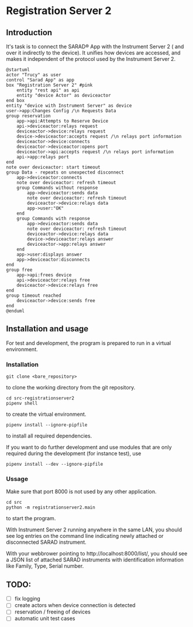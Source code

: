 # Registration Server 2

## Introduction ##

It's task is to connect the SARAD® App with the Instrument Server 2 ( and over
it indirectly to the device). It unifies how devices are accessed, and makes it
independent of the protocol used by the Instrument Server 2.

	@startuml
	actor "Trucy" as user
	control "Sarad App" as app
	box "Registration Server 2" #pink
		entity "rest api" as api
		entity "device Actor" as deviceactor
	end box
	entity "device with Instrument Server" as device
	user->app:Changes Config /\n Requests Data
	group reservation
		app->api:Attempts to Reserve Device
		api->deviceactor:relays request
		deviceactor->device:relays request
		device->deviceactor:accepts request /\n relays port information
		deviceactor->device:connects
		deviceactor->deviceactor:opens port
		deviceactor->api:accepts request /\n relays port information
		api->app:relays port
	end
	note over deviceactor: start timeout
	group Data - repeats on unexpected disconnect
		app->deviceactor:connects
		note over deviceactor: refresh timeout
		group Commands without response
			app->deviceactor:sends data
			note over deviceactor: refresh timeout
			deviceactor->device:relays data
			app->user:"OK"
		end
		group Commands with response
			app->deviceactor:sends data
			note over deviceactor: refresh timeout
			deviceactor->device:relays data
			device->deviceactor:relays answer
			deviceactor->app:relays answer
		end
		app->user:displays answer
		app->deviceactor:disconnects
	end
	group free
		app->api:frees device
		api->deviceactor:relays free
		deviceactor->device:relays free
	end
	group timeout reached
		deviceactor->device:sends free
	end
	@enduml

## Installation and usage ##

For test and development, the program is prepared to run in a virtual environment.

### Installation ###

    git clone <bare_repository>

to clone the working directory from the git repository.

    cd src-registrationserver2
    pipenv shell

to create the virtual environment.

    pipenv install --ignore-pipfile

to install all required dependencies.

If you want to do further development and use modules that are only required
during the development (for instance test), use

    pipenv install --dev --ignore-pipfile

### Ussage ###

Make sure that port 8000 is not used by any other application.

    cd src
    python -m registrationserver2.main

to start the program.

With Instrument Server 2 running anywhere in the same LAN, you should see log
entries on the command line indicating newly attached or disconnected SARAD
instrument.

With your webbrower pointing to http://localhost:8000/list/, you should see a
JSON list of attached SARAD instruments with identification information like
Family, Type, Serial number.


## TODO:
- [ ] fix logging
- [ ] create actors when device connection is detected
- [ ] reservation / freeing of devices
- [ ] automatic unit test cases
